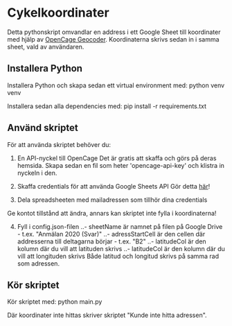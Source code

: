 # Cykelkoordinater
Detta pythonskript omvandlar en address i ett Google Sheet till koordinater med hjälp av [OpenCage Geocoder](https://opencagedata.com/). Koordinaterna skrivs sedan in i samma sheet, vald av användaren.

## Installera Python
Installera Python och skapa sedan ett virtual environment med:
    python venv venv

Installera sedan alla dependencies med:
    pip install -r requirements.txt

## Använd skriptet
För att använda skriptet behöver du:
1. En API-nyckel till OpenCage
Det är gratis att skaffa och görs på deras hemsida. Skapa sedan en fil som heter 'opencage-api-key' och klistra in nyckeln i den.

2. Skaffa credentials för att använda Google Sheets API
Gör detta [här](https://developers.google.com/sheets/api/guides/authorizing)!

3. Dela spreadsheeten med mailadressen som tillhör dina credentials

Ge kontot tillstånd att ändra, annars kan skriptet inte fylla i koordinaterna!

4. Fyll i config.json-filen
..- sheetName är namnet på filen på Google Drive - t.ex. "Anmälan 2020 (Svar)"
..- adressStartCell är den cellen där addresserna till deltagarna börjar - t.ex. "B2"
..- latitudeCol är den kolumn där du vill att latituden skrivs
..- latitudeCol är den kolumn där du vill att longituden skrivs
Både latitud och longitud skrivs på samma rad som adressen.

## Kör skriptet
Kör skriptet med:
    python main.py

Där koordinater inte hittas skriver skriptet "Kunde inte hitta adressen".



